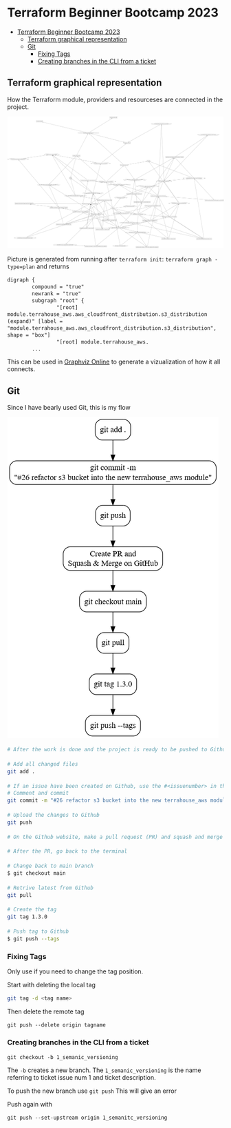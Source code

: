 # Terraform Beginner Bootcamp 2023

- [Terraform Beginner Bootcamp 2023](#terraform-beginner-bootcamp-2023)
  - [Terraform graphical representation](#terraform-graphical-representation)
  - [Git](#git)
    - [Fixing Tags](#fixing-tags)
    - [Creating branches in the CLI from a ticket](#creating-branches-in-the-cli-from-a-ticket)

## Terraform graphical representation

How the Terraform module, providers and resourceses are connected in the project.

![](assets/terraform.png)

Picture is generated from running after `terraform init`:
`terraform graph -type=plan`
and returns
```
digraph {
        compound = "true"
        newrank = "true"
        subgraph "root" {
                "[root] module.terrahouse_aws.aws_cloudfront_distribution.s3_distribution (expand)" [label = "module.terrahouse_aws.aws_cloudfront_distribution.s3_distribution", shape = "box"]
                "[root] module.terrahouse_aws.
        ...
```

This can be used in [Graphviz Online](https://dreampuf.github.io/GraphvizOnline) to generate a vizualization of how it all connects.

## Git

Since I have bearly used Git, this is my flow

![](assets/git.png)

```sh
# After the work is done and the project is ready to be pushed to Github

# Add all changed files
git add .

# If an issue have been created on Github, use the #<issuenumber> in the comment
# Comment and commit
git commit -m "#26 refactor s3 bucket into the new terrahouse_aws module"

# Upload the changes to Github
git push

# On the Github website, make a pull request (PR) and squash and merge

# After the PR, go back to the terminal

# Change back to main branch
$ git checkout main

# Retrive latest from Github
git pull

# Create the tag
git tag 1.3.0

# Push tag to Github
$ git push --tags

```

### Fixing Tags

Only use if you need to change the tag position.

Start with deleting the local tag
```sh
git tag -d <tag name>
```

Then delete the remote tag
```
git push --delete origin tagname
```

### Creating branches in the CLI from a ticket
```git
git checkout -b 1_semanic_versioning
```
The `-b` creates a new branch.
The `1_semanic_versioning` is the name referring to ticket issue num 1 and ticket description.

To push the new branch use ```git push```
This will give an error

Push again with
```git
git push --set-upstream origin 1_semanitc_versioning
```
